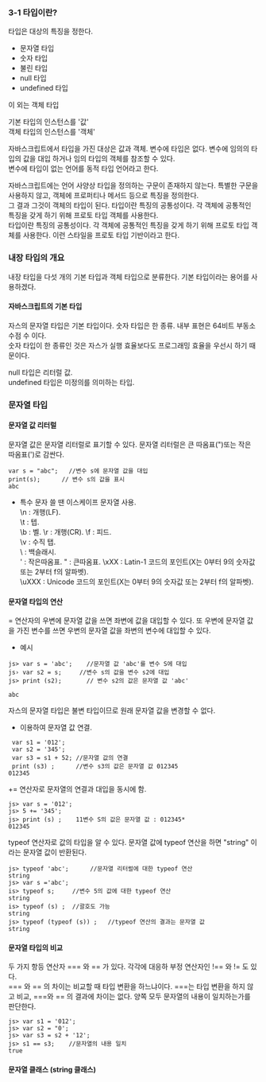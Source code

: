 ### 3-1 타입이란?   

타입은 대상의 특징을 정한다. 
- 문자열 타입   
- 숫자 타입    
- 불린 타입   
- null 타입   
- undefined 타입    

이 외는 객체 타입   

기본 타입의 인스턴스를 '값'  
객체 타입의 인스턴스를 '객체'  

자바스크립트에서 타입을 가진 대상은 값과 객체. 변수에 타입은 없다. 변수에 임의의 타입의 값을 대입 하거나 임의 타입의 객체를 참조할 수 있다.  
변수에 타입이 없는 언어를 동적 타입 언어라고 한다.  

자바스크립트에는 언어 사양상 타입을 정의하는 구문이 존재하지 않는다. 특별한 구문을 사용하지 않고, 객체에 프로퍼티나 메서드 등으로 특징을 정의한다.    
그 결과 그것이 객체의 타입이 된다. 타입이란 특징의 공통성이다. 각 객체에 공통적인 특징을 갖게 하기 위해 프로토 타입 객체를 사용한다.    
타입이란 특징의 공통성이다. 각 객체에 공통적인 특징을 갖게 하기 위해 프로토 타입 객체를 사용한다. 이런 스타일을 프로토 타입 기반이라고 한다.  


### 내장 타입의 개요  

내장 타입을 다섯 개의 기본 타입과 객체 타입으로 분류한다. 기본 타입이라는 용어를 사용하겠다.   

#### 자바스크립트의 기본 타입  

자스의 문자열 타입은 기본 타입이다. 숫자 타입은 한 종류. 내부 표현은 64비트 부동소수점 수 이다.  
숫자 타입이 한 종류인 것은 자스가 실행 효율보다도 프로그래밍 효율을 우선시 하기 때문이다.  

null 타입은 리터럴 값.  
undefined 타입은 미정의를 의미하는 타입.


### 문자열 타입  

#### 문자열 값 리터럴  
문자열 값은 문자열 리터럴로 표기할 수 있다. 문자열 리터럴은 큰 따옴표(")또는 작은 따옴표(')로 감싼다. 
```
var s = "abc";   //변수 s에 문자열 값을 대입
print(s);      // 변수 s의 값을 표시
abc
```

- 특수 문자 쓸 땐 이스케이프 문자열 사용.  
\n : 개행(LF).  
\t : 텝.  
\b : 벨. 
\r : 개행(CR). 
\f : 피드.  
\v : 수직 탭.  
\\ : 백슬래시.  
\' : 작은따옴표. 
\" : 큰따옴표. 
\xXX : Latin-1 코드의 포인트(X는 0부터 9의 숫자값 또는 2부터 f의 알파벳).  
\uXXX : Unicode 코드의 포인트(X는 0부터 9의 숫자값 또는 2부터 f의 알파벳). 


#### 문자열 타입의 연산  

= 연산자의 우변에 문자열 값을 쓰면 좌변에 값을 대입할 수 있다. 또 우변에 문자열 값을 가진 변수를 쓰면 우변의 문자열 값을 좌변의 변수에 대입할 수 있다.   

- 예시
``` 
js> var s = 'abc';    //문자열 값 'abc'를 변수 S에 대입
js› var s2 = s;     //변수 s의 값을 변수 s2에 대입
js> print (s2);       // 변수 s2의 값은 문자열 값 'abc'

abc                   
```

자스의 문자열 타입은 불변 타입이므로 원래 문자열 값을 변경할 수 없다.   

+ 이용하여 문자열 값 연결.  
```
 var s1 = '012';
 var s2 = '345';
 var s3 = s1 + 52; //문자열 값의 연결
 print (s3) ;      //변수 s3의 값은 문자열 값 012345
012345 

```


+= 연산자로 문자열의 연결과 대입을 동시에 함.  
```
js> var s = '012';
js> 5 += '345'; 
js> print (s) ;    11변수 S의 값은 문자열 값 : 012345*
012345
```

typeof 연산자로 값의 타입을 알 수 있다. 문자열 값에 typeof 연산을 하면 "string" 이라는 문자열 값이 반환된다. 
```
js> typeof 'abc';      //문자열 리터럴에 대한 typeof 연산
string
js> var s ='abc';
is> typeof s;     //변수 5의 값에 대한 typeof 연산
string
is> typeof (s) ;  //괄호도 가능
string
js> typeof (typeof (s)) ;   //typeof 연산의 결과는 문자열 값
string
```

#### 문자열 타입의 비교  
두 가지 항등 연산자 === 와 == 가 있다. 각각에 대응하 부정 연산자인 !== 와 != 도 있다.  
=== 와 == 의 차이는 비교할 때 타입 변환을 하느냐이다. ===는 타입 변환을 하지 않고 비교, ===와 == 의 결과에 차이는 없다. 양쪽 모두 문자열의 내용이 일치하는가를 판단한다.   

```
js> var s1 = '012';
js> var s2 = "0';
js> var s3 = s2 + '12';
js> s1 == s3;    //문자열의 내용 일치
true
```

#### 문자열 클래스 (string 클래스)  
